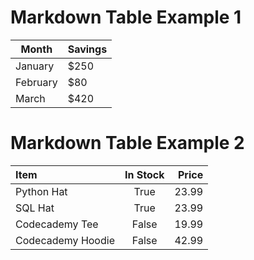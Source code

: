 # Markdown Table Example 1

| Month | Savings |
| -------- | ------- |
| January | $250 |
| February | $80 |
| March | $420 |  

# Markdown Table Example 2

| Item              | In Stock | Price |
| :---------------- | :------: | ----: |
| Python Hat        |   True   | 23.99 |
| SQL Hat           |   True   | 23.99 |
| Codecademy Tee    |  False   | 19.99 |
| Codecademy Hoodie |  False   | 42.99 |  
